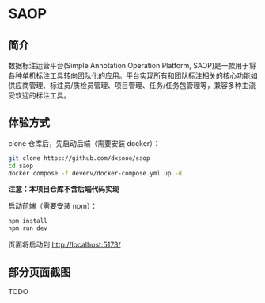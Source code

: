 # SAOP

## 简介

数据标注运营平台(Simple Annotation Operation Platform, SAOP)是一款用于将各种单机标注工具转向团队化的应用。平台实现所有和团队标注相关的核心功能如供应商管理、标注员/质检员管理、项目管理、任务/任务包管理等，兼容多种主流受欢迎的标注工具。

## 体验方式

clone 仓库后，先启动后端（需要安装 docker）：

```bash
git clone https://github.com/dxsooo/saop
cd saop
docker compose -f devenv/docker-compose.yml up -d 
```

**注意：本项目仓库不含后端代码实现**

启动前端（需要安装 npm）：

```bash
npm install
npm run dev
```

页面将启动到 <http://localhost:5173/>

## 部分页面截图

TODO
